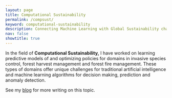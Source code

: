 ```yaml
---
layout: page
title: Computational Sustainability
permalink: /compsust/
keyword: computational-sustainability
description: Connecting Machine Learning with Global Sustainability challenges.
nav: false
showtitle: true
---
```


In the field of **Computational Sustainability,** I have worked on learning predictive models of and optimizing policies for domains in invasive species control, forest harvest management and forest fire management. These types of domains offer unique challenges for traditional artificial intelligence and machine learning algorithms for decision making, prediction and anomaly detection.  

See my [blog](http://www.computationallythinking.com) for more writing on this topic.
